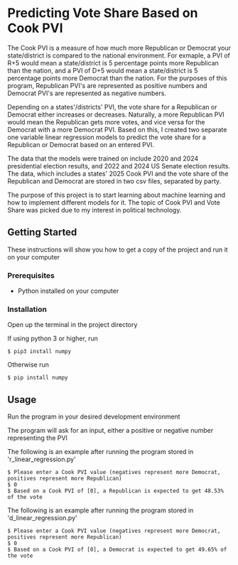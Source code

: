 # Predicting Vote Share Based on Cook PVI

The Cook PVI is a measure of how much more Republican or Democrat your state/district is compared to the national environment. For exmaple, a PVI of R+5 would mean a state/district is
5 percentage points more Republican than the nation, and a PVI of D+5 would mean a state/district is 5 percentage points more Democrat than the nation. For the purposes of this program,
Republican PVI's are represented as positive numbers and Democrat PVI's are represented as negative numbers.

Depending on a states'/districts' PVI, the vote share for a Republican or Democrat either increases or decreases. Naturally, a more Republican PVI would mean the Republican gets more
votes, and vice versa for the Democrat with a more Democrat PVI. Based on this, I created two separate one variable linear regression models to predict the vote share for a Republican
or Democrat based on an entered PVI.

The data that the models were trained on include 2020 and 2024 presidential election results, and 2022 and 2024 US Senate election results. The data, which includes
a states' 2025 Cook PVI and the vote share of the Republican and Democrat are stored in two csv files, separated by party.

The purpose of this project is to start learning about machine learning and how to implement different models for it. The topic of Cook PVI and Vote Share was picked due to my interest
in political technology.

## Getting Started

These instructions will show you how to get a copy of the project and run it on your computer

### Prerequisites

* Python installed on your computer

### Installation

Open up the terminal in the project directory

If using python 3 or higher, run

```
$ pip3 install numpy
```

Otherwise run

```
$ pip install numpy
```

## Usage

Run the program in your desired development environment

The program will ask for an input, either a positive or negative number representing the PVI

The following is an example after running the program stored in 'r_linear_regression.py'

```
$ Please enter a Cook PVI value (negatives represent more Democrat, positives represent more Republican)
$ 0
$ Based on a Cook PVI of [0], a Republican is expected to get 48.53% of the vote
```
The following is an example after running the program stored in 'd_linear_regression.py'

```
$ Please enter a Cook PVI value (negatives represent more Democrat, positives represent more Republican)
$ 0
$ Based on a Cook PVI of [0], a Democrat is expected to get 49.65% of the vote
```
